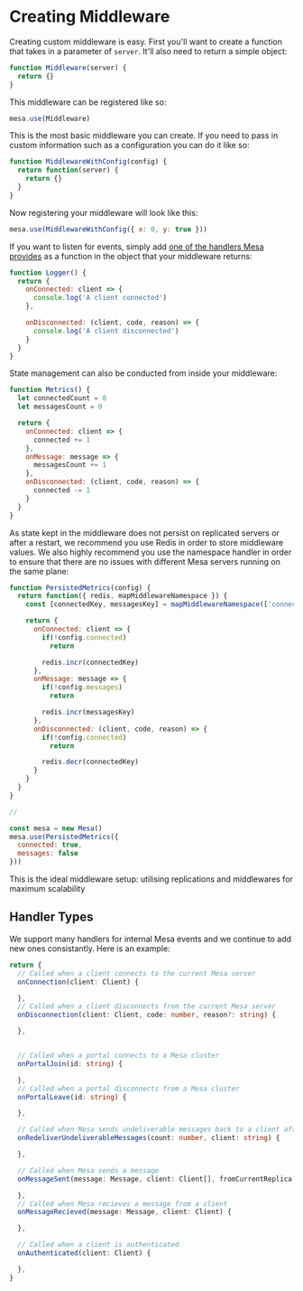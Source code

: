 # Creating Middleware
Creating custom middleware is easy. First you'll want to create a function that takes in a parameter of `server`. It'll also need to return a simple object:
```js
function Middleware(server) {
  return {}
}
```

This middleware can be registered like so:
```js
mesa.use(Middleware)
```

This is the most basic middleware you can create. If you need to pass in custom information such as a configuration you can do it like so:
```js
function MiddlewareWithConfig(config) {
  return function(server) {
    return {}
  }
}
```

Now registering your middleware will look like this:
```js
mesa.use(MiddlewareWithConfig({ x: 0, y: true }))
```

If you want to listen for events, simply add [one of the handlers Mesa provides](#handler-types) as a function in the object that your middleware returns:
```js
function Logger() {
  return {
    onConnected: client => {
      console.log('A client connected')
    },

    onDisconnected: (client, code, reason) => {
      console.log('A client disconnected')
    }
  }
}
```

State management can also be conducted from inside your middleware:
```js
function Metrics() {
  let connectedCount = 0
  let messagesCount = 0

  return {
    onConnected: client => {
      connected += 1
    },
    onMessage: message => {
      messagesCount += 1
    },
    onDisconnected: (client, code, reason) => {
      connected -= 1
    }
  }
}
```

As state kept in the middleware does not persist on replicated servers or after a restart, we recommend you use Redis in order to store middleware values. We also highly recommend you use the namespace handler in order to ensure that there are no issues with different Mesa servers running on the same plane:
```js
function PersistedMetrics(config) {
  return function({ redis, mapMiddlewareNamespace }) {
    const [connectedKey, messagesKey] = mapMiddlewareNamespace(['connected_clients_count', 'messages_recieved_count'], 'persisted_metrics')

    return {
      onConnected: client => {
        if(!config.connected)
          return

        redis.incr(connectedKey)
      },
      onMessage: message => {
        if(!config.messages)
          return

        redis.incr(messagesKey)
      },
      onDisconnected: (client, code, reason) => {
        if(!config.connected)
          return

        redis.decr(connectedKey)
      }
    }
  }
}

// 

const mesa = new Mesa()
mesa.use(PersistedMetrics({
  connected: true,
  messages: false
}))
```

This is the ideal middleware setup: utilising replications and middlewares for maximum scalability

## Handler Types
We support many handlers for internal Mesa events and we continue to add new ones consistantly. Here is an example:
```ts
return {
  // Called when a client connects to the current Mesa server
  onConnection(client: Client) {

  },
  // Called when a client disconnects from the current Mesa server
  onDisconnection(client: Client, code: number, reason?: string) {

  },


  // Called when a portal connects to a Mesa cluster  
  onPortalJoin(id: string) {

  },
  // Called when a portal disconnects from a Mesa cluster  
  onPortalLeave(id: string) {

  },

  // Called when Mesa sends undeliverable messages back to a client after a period of inactivity
  onRedeliverUndeliverableMessages(count: number, client: string) {

  },

  // Called when Mesa sends a message
  onMessageSent(message: Message, client: Client[], fromCurrentReplica: boolean) {

  },
  // Called when Mesa recieves a message from a client
  onMessageRecieved(message: Message, client: Client) {

  },

  // Called when a client is authenticated
  onAuthenticated(client: Client) {

  },
}
```
